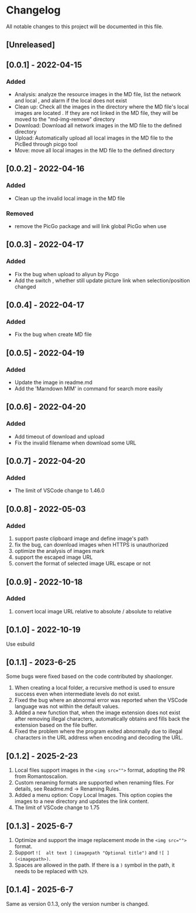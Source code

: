 # Changelog

All notable changes to this project will be documented in this file.

## [Unreleased]

## [0.0.1] - 2022-04-15

### Added

- Analysis: analyze the resource images in the MD file, list the network and local , and alarm if the local does not exist
- Clean up: Check all the images in the directory where the MD file's local images are located . If they are not linked in the MD file, they will be moved to the "md-img-remove" directory
- Download: Download all network images in the MD file to the defined directory
- Upload: Automatically upload all local images in the MD file to the PicBed through picgo tool
- Move: move all local images in the MD file to the defined directory

## [0.0.2] - 2022-04-16

### Added

- Clean up the invalid local image in the MD file

### Removed

- remove the  PicGo package and will link global PicGo when use

## [0.0.3] - 2022-04-17

### Added

- Fix the bug when upload to aliyun by Picgo
- Add the switch , whether still update picture link when selection/position changed

## [0.0.4] - 2022-04-17

### Added

- Fix the bug when create MD file

## [0.0.5] - 2022-04-19

### Added

- Update the image in readme.md
- Add the 'Marndown MIM' in command for search more easily

## [0.0.6] - 2022-04-20

### Added

- Add timeout of download and upload
- Fix the invalid filename when download some URL

## [0.0.7] - 2022-04-20

### Added

- The limit of VSCode change to 1.46.0

## [0.0.8] - 2022-05-03

### Added

1. support paste clipboard image and define image's path
2. fix the bug, can download images when HTTPS is unauthorized
3. optimize the analysis of images mark
4. support the  escaped image URL
5. convert the format of selected image URL escape or not

## [0.0.9] - 2022-10-18

### Added

1. convert local image URL relative to absolute / absolute to relative

## [0.1.0] - 2022-10-19

Use esbuild

## [0.1.1] - 2023-6-25

Some bugs were fixed based on the code contributed by shaolonger.

1. When creating a local folder, a recursive method is used to ensure success even when intermediate levels do not exist.
2. Fixed the bug where an abnormal error was reported when the VSCode language was not within the default values.
3. Added a new function that, when the image extension does not exist  after removing illegal characters, automatically obtains and fills back  the extension based on the file buffer.
4. Fixed the problem where the program exited abnormally due to illegal characters in the URL address when encoding and decoding the URL.

## [0.1.2] - 2025-2-23

1. Local files support images in the `<img src="">` format, adopting the PR from Romantoscalion.
2. Custom renaming formats are supported when renaming files. For details, see Readme.md -> Renaming Rules.
3. Added a menu option: Copy Local Images. This option copies the images to a new directory and updates the link content.
4. The limit of VSCode change to 1.75

## [0.1.3] - 2025-6-7

1. Optimize and support the image replacement mode in the `<img src="">` format.
2. Support `![  alt text ]`  `(imagepath "Optional title")`  and  ` ![ ] ` `(<imagepath>)`.
3. Spaces are allowed in the path. If there is a `)` symbol in the path, it needs to be replaced with `%29`.

## [0.1.4] - 2025-6-7

Same as version 0.1.3, only the version number is changed.